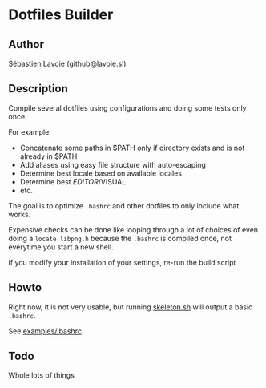 # Dotfiles Builder

## Author
Sébastien Lavoie (github@lavoie.sl)

## Description
Compile several dotfiles using configurations and doing some tests only once.

For example:

  * Concatenate some paths in $PATH only if directory exists and is not already in $PATH
  * Add aliases using easy file structure with auto-escaping
  * Determine best locale based on available locales
  * Determine best $EDITOR/$VISUAL
  * etc.

The goal is to optimize `.bashrc` and other dotfiles to only include what works. 

Expensive checks can be done like looping through a lot of choices of even doing a `locate libpng.h`
because the `.bashrc` is compiled once, not everytime you start a new shell. 

If you modify your installation of your settings, re-run the build script

## Howto
Right now, it is not very usable, but running [skeleton.sh](skeleton.sh) will output a basic `.bashrc`.

See [examples/.bashrc](examples/.bashrc).

## Todo
Whole lots of things